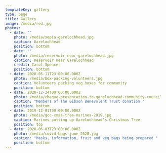 ```yaml
---
templateKey: gallery
type: page
title: Gallery
image: /media/red.jpg
photos:
  - date: ""
    photo: /media/sepia-garelochhead.jpg
    caption: Garelochhead
    position: bottom
  - date: ""
    photo: /media/reservoir-near-garelochhead.jpg
    caption: Reservoir near Garelochhead
    credit: Carol Spencer
    position: bottom
  - date: 2020-05-11T23:00:00.000Z
    photo: /media/box-packing-volunteers.jpg
    caption: Volunteers packing veg boxes for community
    position: bottom
  - date: 2020-12-24T00:00:00.000Z
    photo: /media/cheque-presentation-to-garelochhead-community-council-2096-.jpg
    caption: "Members of The Gibson Benevolent Trust donation "
    position: bottom
  - date: 2019-12-01T00:00:00.000Z
    photo: /media/gcc-xmas-tree-marines-2019.jpg
    caption: Marines putting up Garelochhead's Christmas Tree
    position: top
  - date: 2020-06-03T23:00:00.000Z
    photo: /media/covid-bags-june-2020.jpg
    caption: "Masks, information, fruit and veg bags being prepared "
    position: bottom
---
```

